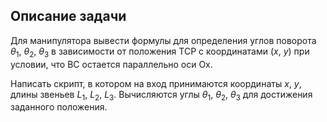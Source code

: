 ## Описание задачи

Для манипулятора вывести формулы для определения углов поворота $\theta_1$, $\theta_2$, $\theta_3$ в зависимости от положения ТСР с координатами ($x$, $y$) при условии, что BC остается параллельно оси Ox.

Написать скрипт, в котором на вход принимаются координаты $x$, $y$, длины звеньев $L_1$, $L_2$, $L_3$. Вычисляются углы $\theta_1$, $\theta_2$, $\theta_3$ для достижения заданного положения.

